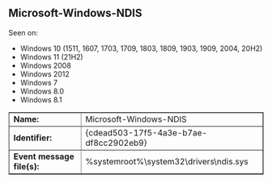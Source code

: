 ## Microsoft-Windows-NDIS

Seen on:
* Windows 10 (1511, 1607, 1703, 1709, 1803, 1809, 1903, 1909, 2004, 20H2)
* Windows 11 (21H2)
* Windows 2008
* Windows 2012
* Windows 7
* Windows 8.0
* Windows 8.1

<table border="1" class="docutils">
  <tbody>
    <tr>
      <td><b>Name:</b></td>
      <td>Microsoft-Windows-NDIS</td>
    </tr>
    <tr>
      <td><b>Identifier:</b></td>
      <td>{cdead503-17f5-4a3e-b7ae-df8cc2902eb9}</td>
    </tr>
    <tr>
      <td><b>Event message file(s):</b></td>
      <td>%systemroot%\system32\drivers\ndis.sys</td>
    </tr>
  </tbody>
</table>

&nbsp;

